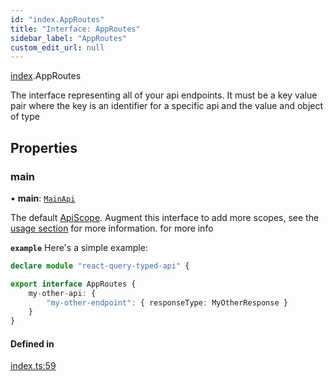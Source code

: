 ```yaml
---
id: "index.AppRoutes"
title: "Interface: AppRoutes"
sidebar_label: "AppRoutes"
custom_edit_url: null
---
```


[index](../modules/).AppRoutes

The interface representing all of your api endpoints.
It must be a key value pair where the key is an identifier for a specific api and the value and object of type
[](../modules/#appendpoint-88)

## Properties

### main

• **main**: [`MainApi`](.MainApi)

The default [ApiScope](../modules/#apiscope-88). Augment this interface to add more scopes, see the [usage section](/docs/usage/basic-usage) for more information. for more info

**`example`**
Here's a simple example:
```typescript
declare module "react-query-typed-api" {

export interface AppRoutes {
	my-other-api: {
		"my-other-endpoint": { responseType: MyOtherResponse }
	}
}
```

#### Defined in

[index.ts:59](https://github.com/apperside/react-query-typed-api/blob/299ed8e/src/index.ts#L59)
